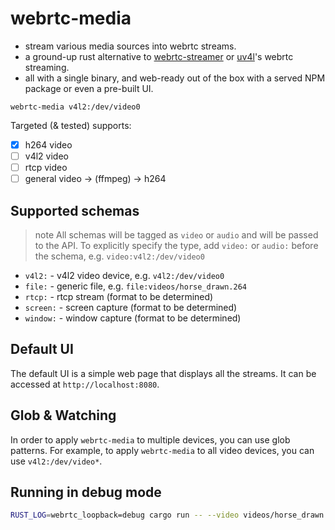 # webrtc-media

-  stream various media sources into webrtc streams.
- a ground-up rust alternative to [webrtc-streamer](github.com/mpromonet/webrtc-streamer) or [uv4l](https://www.linux-projects.org/uv4l/)'s webrtc streaming.
- all with a single binary, and web-ready out of the box with a served NPM package or even a pre-built UI.

```
webrtc-media v4l2:/dev/video0
```

Targeted (& tested) supports:
- [x] h264 video
- [ ] v4l2 video
- [ ] rtcp video
- [ ] general video -> (ffmpeg) -> h264

## Supported schemas

> note All schemas will be tagged as `video` or `audio` and will be passed to the API. To explicitly specify the type, add `video:` or `audio:` before the schema, e.g. `video:v4l2:/dev/video0`

- `v4l2:` - v4l2 video device, e.g. `v4l2:/dev/video0`
- `file:` - generic file, e.g. `file:videos/horse_drawn.264`
- `rtcp:` - rtcp stream (format to be determined)
- `screen:` - screen capture (format to be determined)
- `window:` - window capture (format to be determined)

## Default UI

The default UI is a simple web page that displays all the streams. It can be accessed at `http://localhost:8080`.

## Glob & Watching

In order to apply `webrtc-media` to multiple devices, you can use glob patterns. For example, to apply `webrtc-media` to all video devices, you can use `v4l2:/dev/video*`.

## Running in debug mode

```bash
RUST_LOG=webrtc_loopback=debug cargo run -- --video videos/horse_drawn.264
```
